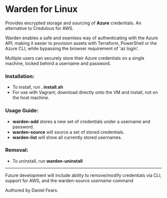 # Warden for Linux

Provides encrypted storage and sourcing of **Azure** credentials. An alternative to Credulous for AWS.

Warden enables a safe and seamless way of authenticating with the Azure API; making it easier to provision assets with Terraform, PowerShell or the Azure CLI, while bypassing the browser requirement of 'az login'.

Multiple users can securely store their Azure credentials on a single machine, locked behind a username and password.

### Installation:

* To install, run **. install.sh**
* For use with Vagrant; download directly onto the VM and install, not on the host machine.

### Usage Guide:

* **warden-add** stores a new set of credentials under a username and password.
* **warden-source** will source a set of stored credentials.
* **warden-list** will show all currently stored usernames.

### Removal:

* To uninstall, run **warden-uninstall**

------

Future development will include ability to remove/modify credentials via CLI, support for AWS, and the warden-source *username* command

Authored by Daniel Fears.
